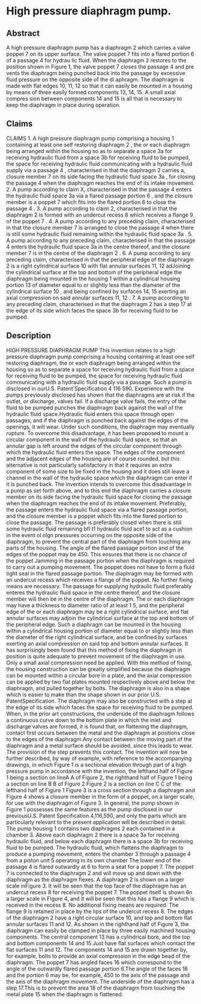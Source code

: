 # High pressure diaphragm pump.

## Abstract
A high pressure diaphragm pump has a diaphragm 2 which carries a valve poppet 7 on its upper surface. The valve poppet 7 fits into a flared portion 6 of a passage 4 for hydrau lic fluid. When the diaphragm 2 restores to the position shown in Figure 1, the valve poppet 7 closes the passage 4 and pre vents the diaphragm being punched back into the passage by excessive fluid pressure on the opposite side of the di aphragm. The diaphragm is made with flat edges 10, 11, 12 so that it can easily be mounted in a housing by means of three easily formed components 13, 14, 15. A small axial compres sion between components 14 and 15 is all that is necessary to keep the diaphragm in place during operation.

## Claims
CLAIMS 1. A high pressure diaphragm pump comprising a housing 1 containing at least one self restoring diaphragm 2 , the or each diaphragm being arranged within the housing so as to separate a space 3a for receiving hydraulic fluid from a space 3b for receiving fluid to be pumped, the space for receiving hydraulic fluid communicating with a hydraulic fluid supply via a passage 4 , characterised in that the diaphragm 2 carries a, closure member 7 on its side facing the hydraulic fluid space 3a , for closing the passage 4 when the diaphragm reaches the end of its intake movement. 2. A pump according to claim X, characterised in that the passage 4 enters the hydraulic fluid space 3a via a flared passage portion 6 , and the closure member is a poppet 7 which fits into the flared portion 6 to close the passage 4 . 3. A pump according to claim 2, characterised in that the diaphragm 2 is formed with an undercut recess 8 which receives a flange 9 of the poppet 7 . 4. A pump according to any preceding claim, characterised in that the closure member 7 is arranged to close the passage 4 when there is still some hydraulic fluid remaining within the hydraulic fluid space 3a . 5. A pump according to any preceding claim, characterised in that the passage 4 enters the hydraulic fluid space 3a in the centre thereof, and the closure member 7 is in the centre of the diaphragm 2 . 6. A pump according to any preceding claim, characterised in that the peripheral edge of the diaphragm 2 is a right cylindrical surface 10 with flat annular surfaces 11, 12 adJoining the cylindrical surface at the top and bottom of the peripheral edge the diaphragm being mounted in the housing 1 within a cylindrical housing portion 13 of diameter equal to or slightly less than the diameter of the cylindrical surface 10 , and being confined by surfaces 14, 15 exerting an axial compression on said annular surfaces 11, 12 . 7. A pump according to any preceding claim, characterised in that the diaphragm 2 has a step 17 at the edge of its side which faces the space 3b for receiving fluid to be pumped.

## Description
HIGH PRESSURE DIAPHRAGM PUMP This invention relates to a high pressure diaphragm pump comprising a housing containing at least one self restoring diaphragm, the or each diaphragm being arranged within the housing so as to separate a space for receiving hydraulic fluid from a space for receiving fluid to be pumped, the space for receiving hydraulic fluid communicating with a hydraulic fluid supply via a passage. Such a pump is disclosed in ourU.S. Patent Specification 4 116 590. Experience with the pumps previously disclosed has shown that the diaphragms are at risk if the outlet, or discharge, valves fail. If a discharge valve fails, the entry of the fluid to be pumped punches the diaphragm back against the wall of the hydraulic fluid space.Hydraulic fluid enters this space through open passages, and if the diaphragm is punched back against the edges of the openings, it will wear. Under such conditions, the diaphragm may eventually rupture. To overcome this disadvantage, it has been proposed to mount a circular component in the wall of the hydraulic fluid space, so that an annular gap is left around the edges of the circular component through which the hydraulic fluid enters the space. The edges of the component and the adjacent edges of the housing are of course rounded, but this alternative is not particularly satisfactory in that it requires an extra component of some size to be fixed in the housing and it does still leave a channel in the wall of the hydraulic space which the diaphragm can enter if it is punched back. The invention intends to overcome this disadvantage in a pump as set forth above, and to this end the diaphragm carries a closure member on its side facing the hydraulic fluid space for closing the passage when the diaphragm reaches the end of its intake movement. Preferably, the passage enters the hydraulic fluid space via a flared passage portion, and the closure member is a poppet which fits into the flared portion to close the passage. The passage is preferably closed when there is still some hydraulic fluid remaining bfl t1 hydraulic fluid ace1 to act as a cushion in the event ol nlgn pressures occurring on the opposite side of the diaphragm, to prevent the central part of the diaphragm from touching any parts of the housing. The angle of the flared passage portion and of the edges of the poppet may be 450. This ensures that there is no chance of the poppet Jamming in the passage portion when the diaphragm is required to carry out a pumping movement. The poppet does not have to form a fluid tight seal in the flared passage portion. The diaphragm may be formed with an undercut recess which receives a flange of the poppet. No further fixing means are necessary. The passage for supplying hydraulic fluid preferably enteres the hydraulic fluid space in the centre thereof, and the closure member will then be in the centre of the diaphragm. The or each diaphragm may have a thickness to diameter ratio of at least 1 5, and the peripheral edge of the or each diaphragm may be a right cylindrical surface, and flat annular surfaces may adjoin the cylindrical surface at the top and bottom of the peripheral edge. Such a diaphragm can be mounted in the housing within a cylindrical housing portion of diameter equal to or slightly less than the diameter of the right cylindrical surface, and be confined by surfaces exerting an axial compression on said top and bottom annular surfaces. It has surprisingly been found that this method of fixing the diaphragm in position is quite adequate to prevent movement of the diaphragm in use. Only a small axial compression need be applied. With this method of fixing, the housing construction can be greatly simplified because the diaphragm can be mounted within a circular bore in a plate, and the axial compression can be applied by two flat plates mounted respectively above and below the diaphragm, and pulled together by bolts. The diaphragm is also in a shape which is easier to make than the shape shown in our prior U.S. PatentSpecification. The diaphragm may also be constructed with a step at the edge of its side which faces the space for receiving fluid to be pumped. When, in the prior art constructions, the underside of the diaphragm follows a continuous curve down to the bottom plate in which the inlet and discharge valves are formed, it is found that, on flattening the diaphragm, contact first occurs between the metal and the diaphragm at positions close to the edges of the diaphragm.Any contact between the moving part of the diaphragm and a metal surface should be avoided, since this leads to wear. The provision of the step prevents this contact. The invention will now be further described, by way of example, with reference to the accompanying drawings, in which Figure 1 is a sectional elevation through part of a high pressure pump in accordance with the invention, the lefthand half of Figure 1 being a section on lineA A of Figure 2, the righthand half of Figure 1 being a section on line B B of Figure 2 Figure 2 is a section on line C C of the lefthand half of Figure 1 Figure 3 is a cross section through a diaphragm and Figure 4 shows a closure member in the form of a poppet, on a larger scale, for use with the diaphragm of Figure 3. In general, the pump shown in Figure 1 possesses the same features as the pump disclosed in our previousU.S. Patent Specification 4,116,590, and only the parts which are particularly relevant to the present application will be described in detail. The pump housing 1 contains two diaphragms 2 each contained in a chamber 3. Above each diaphragm 2 there is a space 3a for receiving hydraulic fluid, and below each diaphragm there is a space 3b for receiving fluid to be pumped. The hydraulic fluid, which flattens the diaphragm to produce a pumping movement, enters the chamber 3 through a passage 4 from a piston unit 5 operating in its own chamber The lower end of the passage 4 is flared outwardly at 6 to form a seat for a poppet 7. The poppet 7 is connected to the diaphragm 2 and will move up and down with the diaphragm as the diaphragm flexes. A diaphragm 2 is shown on a larger scale inFigure 3. It will be seen that the top face of the diaphragm has an undercut recess 8 for receiving the poppet 7. The poppet itself is shown 6n a larger scale in Figure 4, and it will be seen that this has a flange 9 which is received in the recess 8. No additional fixing means are required. The flange 9 is retained in place by the lips of the undercut recess 8. The edges of the diaphragm 2 have a right circular surface 10, and top and bottom flat annular surfaces 11 and 12. As shown in the righthand half of Figure 3, the diaphragm can easily be clamped in place by three easily machined housing components. The central component 13 has a cylindrical bore, and the top and bottom components 14 and 15 Just have flat surfaces which contact the flat surfaces 11 and 12. The components 14 and 15 are drawn together by, for example, bolts to provide an axial compression in the edge bead of the diaphragm. The poppet 7 has angled faces 16 which correspond to the angle of the outwardly flared passage portion 6.The angle of the faces 16 and the portion 6 may be, for example, 450 to the axis of the passage and the axis of the diaphragm movement. The underside of the diaphragm has a step 17.This is to prevent the area 18 of the diaphragm from touching the metal plate 15 when the diaphragm is flattened.